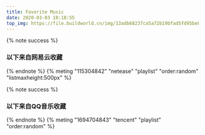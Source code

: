 ```yaml
---
title: Favorite Music
date: 2020-03-03 18:18:55
top_img: https://file.buildworld.cn/img/13adb68237ca5a72b19bfad5fd95be8e_582c1c38c09eb.jpg
---
```


{% note success %}
### 以下来自网易云收藏
{% endnote %}
{% meting "115304842" "netease" "playlist" "order:random" "listmaxheight:500px" %}


<p></p>

{% note success %}
### 以下来自QQ音乐收藏
{% endnote %}
{% meting "1694704843" "tencent"  "playlist" "order:random" %}